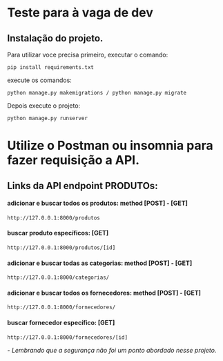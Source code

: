 <h1>Teste para à vaga de dev</h1>

## Instalação do projeto.
Para utilizar voce precisa primeiro, executar o comando:
```
pip install requirements.txt
```
execute os comandos:
```
python manage.py makemigrations / python manage.py migrate
```

Depois execute o projeto:
```
python manage.py runserver
```

# Utilize o Postman ou insomnia para fazer requisição a API.
## Links da API endpoint PRODUTOs:

#### adicionar e buscar todos os produtos: method [POST] - [GET]
```
http://127.0.0.1:8000/produtos
```

#### buscar produto específicos: [GET]
```
http://127.0.0.1:8000/produtos/[id]
```

#### adicionar e buscar todas as categorias: method [POST] - [GET]
```
http://127.0.0.1:8000/categorias/
```

#### adicionar e buscar todos os fornecedores: method [POST] - [GET]
```
http://127.0.0.1:8000/fornecedores/
```

#### buscar fornecedor específico: [GET]
```
http://127.0.0.1:8000/fornecedores/[id]
```


*- Lembrando que a segurança não foi um ponto abordado nesse projeto.*
